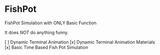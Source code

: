 # FishPot
FishPot Simulation with ONLY Basic Function

It does _*NOT*_ do anything funny.

[ ] Dynamic Terminal Animation
[x] Dynamic Terminal Animation Materials
[x] Basic Time Based Fish Pot Simulation
